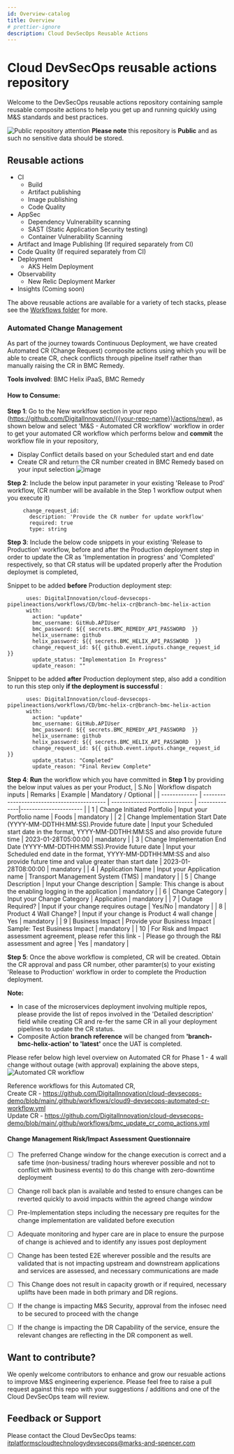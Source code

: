 ```yaml
---
id: Overview-catalog
title: Overview
# prettier-ignore
description: Cloud DevSecOps Reusable Actions
---
```



# Cloud DevSecOps reusable actions repository
Welcome to the DevSecOps reusable actions repository containing sample reusable composite actions to help you get up and running quickly using M&S standards and best practices.

![Public repository attention](https://img.icons8.com/ios/32/000000/error--v1.png)
**Please note** this repository is **Public** and as such no sensitive data should be stored. 

## Reusable actions
- CI
  - Build
  - Artifact publishing 
  - Image publishing
  - Code Quality 
- AppSec
  - Dependency Vulnerability scanning
  - SAST (Static Application Security testing)
  - Container Vulnerability Scanning 
- Artifact and Image Publishing (If required separately from CI)
- Code Quality (If required separately from CI)
- Deployment 
  - AKS Helm Deployment
- Observability 
  - New Relic Deployment Marker
- Insights (Coming soon)

The above reusable actions are available for a variety of tech stacks, please see the [Workflows folder](https://github.com/DigitalInnovation/cloud-devsecops-pipelineactions/tree/main/workflows) for more.

### Automated Change Management
As part of the journey towards Continuous Deployment, we have created Automated CR (Change Request) composite actions using which you will be able to create CR, check conflicts through pipeline itself rather than manually raising the CR in BMC Remedy. 

**Tools involved**: BMC Helix iPaaS, BMC Remedy

#### **How to Consume**:

**Step 1**: Go to the New worklfow section in your repo (https://github.com/DigitalInnovation/{{your-repo-name}}/actions/new), as shown below and select 'M&S - Automated CR workflow' workflow in order to get your automated CR workflow which performs below and **commit** the workflow file in your repository,
 - Display Conflict details based on your Scheduled start and end date
 - Create CR and return the CR number created in BMC Remedy based on your input selection 
![image](https://user-images.githubusercontent.com/19665606/212329039-af681422-2d95-4143-b203-21c42410ab8e.png)

**Step 2**: Include the below input parameter in your existing 'Release to Prod' workflow, (CR number will be available in the Step 1 workflow output when you execute it)
```
     change_request_id:
       description: 'Provide the CR number for update workflow'
       required: true
       type: string
```
**Step 3**: Include the below code snippets in your existing 'Release to Production' workflow, before and after the Production deployment step in order to update the CR as 'Implementation in progress' and 'Completed' respectively, so that CR status will be updated properly after the Prodution deploymet is completed,

Snippet to be added **before** Production deployment step:

```
      uses: DigitalInnovation/cloud-devsecops-pipelineactions/workflows/CD/bmc-helix-cr@branch-bmc-helix-action
      with:
        action: "update"
        bmc_username: GitHub.APIUser
        bmc_password: ${{ secrets.BMC_REMEDY_API_PASSWORD  }}
        helix_username: github
        helix_password: ${{ secrets.BMC_HELIX_API_PASSWORD  }}
        change_request_id: ${{ github.event.inputs.change_request_id }}
        update_status: "Implementation In Progress"
        update_reason: ""
```
Snippet to be added **after** Production deployment step, also add a condition to run this step only **if the deployment is successful** :

```
      uses: DigitalInnovation/cloud-devsecops-pipelineactions/workflows/CD/bmc-helix-cr@branch-bmc-helix-action
      with:
        action: "update"
        bmc_username: GitHub.APIUser
        bmc_password: ${{ secrets.BMC_REMEDY_API_PASSWORD  }}
        helix_username: github
        helix_password: ${{ secrets.BMC_HELIX_API_PASSWORD  }}
        change_request_id: ${{ github.event.inputs.change_request_id }}
        update_status: "Completed"
        update_reason: "Final Review Complete"
```

**Step 4**: **Run** the workflow which you have committed in **Step 1** by providing the below input values as per your Product,
| S.No | Workflow dispatch inputs | Remarks | Example | Mandatory / Optional | 
| ------------- | ------------------------------------------- | ----------------------------- | --------------|---------------------- |
| 1 | Change Initiated Portfolio | Input your Portfolio name | Foods | mandatory | 
| 2 | Change Implementation Start Date (YYYY-MM-DDTHH:MM:SS).Provide future date | Input your Scheduled start date in the format, YYYY-MM-DDTHH:MM:SS and also provide future time | 2023-01-28T05:00:00 | mandatory | 
| 3 | Change Implementation End Date (YYYY-MM-DDTHH:MM:SS).Provide future date | Input your Scheduled end date in the format, YYYY-MM-DDTHH:MM:SS and also provide future time and value greater than start date | 2023-01-28T08:00:00 | mandatory | 
| 4 | Application Name | Input your Application name | Transport Management System (TMS) | mandatory | 
| 5 | Change Description | Input your Change description | Sample: This change is about the enabling logging in the application | mandatory | 
| 6 | Change Category | Input your Change Category | Application | mandatory | 
| 7 | Outage Required? | Input if your change requires outage | Yes/No | mandatory | 
| 8 | Product 4 Wall Change? | Input if your change is Product 4 wall change | Yes | mandatory | 
| 9 | Business Impact | Provide your Business Impact | Sample: Test Business Impact | mandatory | 
| 10 | For Risk and Impact assessment agreement, please refer this link - | Please go through the R&I assessment and agree | Yes | mandatory | 

**Step 5**: Once the above workflow is completed, CR will be created. Obtain the CR approval and pass CR number, other paramter(s) to your existing 'Release to Production' workflow in order to complete the Production deployment. 

**Note:**
- In case of the microservices deployment involving multiple repos, please provide the list of repos involved in the 'Detailed description' field while creating CR and re-fer the same CR in all your deployment pipelines to update the CR status. 
- Composite Action **branch reference** will be changed from **'branch-bmc-helix-action' to 'latest'** once the UAT is completed. 

Please refer below high level overview on Automated CR for Phase 1 - 4 wall change without outage (with approval) explaining the above steps,
![Automated CR workflow](https://github.com/DigitalInnovation/cloud-devsecops-pipelineactions/blob/branch-bmc-helix-action/docs/Automated%20CR%20-%20phase%201%20updated.jpg)

Reference workflows for this Automated CR, <br>
Create CR - https://github.com/DigitalInnovation/cloud-devsecops-demo/blob/main/.github/workflows/cloud9-devsecops-automated-cr-workflow.yml <br>
Update CR - https://github.com/DigitalInnovation/cloud-devsecops-demo/blob/main/.github/workflows/bmc_update_cr_comp_actions.yml

#### **Change Management Risk/Impact Assessment Questionnaire**
 - [ ] The preferred Change window for the change execution is correct and a safe time (non-business/ trading hours wherever possible and not to conflict with business events) to do this change with zero-downtime deployment
- [ ] Change roll back plan is available and tested to ensure changes can be reverted quickly to avoid impacts within the agreed change window
- [ ] Pre-Implementation steps including the necessary pre requites for the change implementation are validated before execution
- [ ] Adequate monitoring and hyper care are in place to ensure the purpose of change is achieved and to identify any issues post deployment
- [ ] Change has been tested E2E wherever possible and the results are validated that is not impacting upstream and downstream applications and services are assessed, and necessary communications are made
- [ ] This Change does not result in capacity growth or if required, necessary uplifts have been made in both primary and DR regions.
- [ ] If the change is impacting M&S Security, approval from the infosec need to be secured to proceed with the change
- [ ] If the change is impacting the DR Capability of the service, ensure the relevant changes are reflecting in the DR component as well.


## Want to contribute?
We openly welcome contributors to enhance and grow our resuable actions to improve M&S engineering experience. Please feel free to raise a pull request against this repo with your suggestions / additions and one of the Cloud DevSecOps team will review. 

## Feedback or Support
Please contact the Cloud DevSecOps teams: itplatformscloudtechnologydevsecops@marks-and-spencer.com


   
